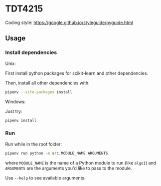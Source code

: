 # TDT4215

Coding style: https://google.github.io/styleguide/pyguide.html

## Usage

### Install dependencies

Unix:

First install python packages for scikit-learn and other dependencies.

Then, install all other dependencies with:
```sh
pipenv --site-packages install
```

Windows:

Just try:

```sh
pipenv install
```

### Run

Run while in the root folder:

```sh
pipenv run python -m src.MODULE_NAME ARGUMENTS
```

where `MODULE_NAME` is the name of a Python module to run (like `algo1`) and `ARGUMENTS` are the arguments you'd like to pass to the module.

Use `--help` to see available arguments.